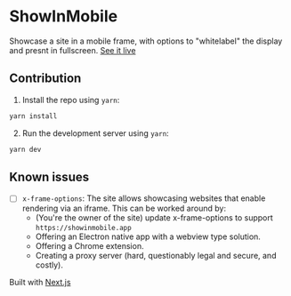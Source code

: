 # ShowInMobile

Showcase a site in a mobile frame, with options to "whitelabel" the display and presnt in fullscreen. [See it live](https://showinmobile.app)

## Contribution

1. Install the repo using `yarn`:

```bash
yarn install
```

2. Run the development server using `yarn`:

```bash
yarn dev
```

## Known issues


- [ ] `x-frame-options`: The site allows showcasing websites that enable rendering via an iframe. This can be worked around by:  
  -  (You're the owner of the site) update x-frame-options to support `https://showinmobile.app`
  -  Offering an Electron native app with a webview type solution.
  -  Offering a Chrome extension.
  -  Creating a proxy server (hard, questionably legal and secure, and costly).

Built with [Next.js](https://nextjs.org/)
